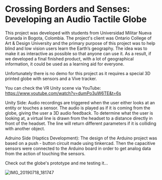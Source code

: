 # Crossing Borders and Senses: Developing an Audio Tactile Globe
This project was developed with students from Universidad Militar Nueva Granada in Bogota, Colombia. The project's client was Ontario College of Art & Design University and the primary purpose of this project was to help blind and low vision users learn the Earth’s geography. The idea was to make it as interactive as possible so that anyone can use it. 
As a result, if we developed a final finished product, with a lot of geographical information, it could be used as a learning aid for everyone.

Unfortunately there is no demo for this project as it requires a special 3D printed globe with sensors and a Vive tracker.

You can check the VR Unity scene via YouTube: https://www.youtube.com/watch?v=dumPo3uW6TE&t=6s

Unity Side: Audio recordings are triggered when the user either looks at an entity or touches a sensor. The audio is played as if it is coming from the globe, giving the user a 3D audio feedback.
To determine what the user is looking at, a virtual line is drawn from the headset to a distance directly in front of the headset. The line will return different parameters if it is colliding with another object.

Adruino Side (Haptics Development): The design of the Arduino project was based on a push - button circuit made using tinkercad. Then the capacitive sensors were connected to the Arduino board in order to get analog data from the action of touching the sensors.
      
Check out the globe's prototype and me testing it... 

![IMG_20190718_181747](https://user-images.githubusercontent.com/52897993/128757799-56a09a42-12ac-4493-a179-ffeac4ba92e0.jpg)





 

